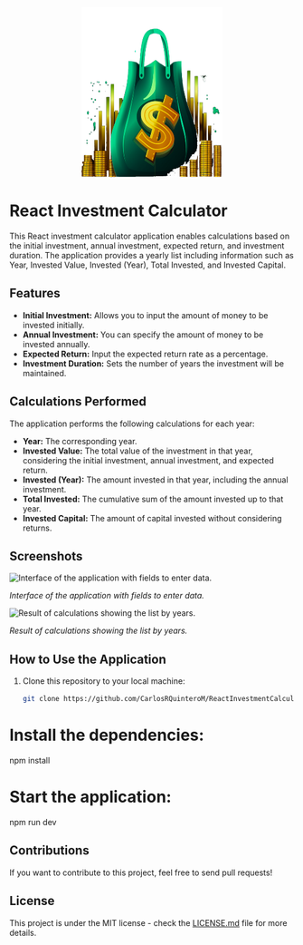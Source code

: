 
<p align="center">
  <img src="https://github.com/CarlosRQuinteroM/INVESTMENT/blob/master/src/assets/investment-calculator-logo.png?raw=true" alt="logo" width="250" height="300" >
</p>

# React Investment Calculator

This React investment calculator application enables calculations based on the initial investment, annual investment, expected return, and investment duration. The application provides a yearly list including information such as Year, Invested Value, Invested (Year), Total Invested, and Invested Capital.

## Features

- **Initial Investment:** Allows you to input the amount of money to be invested initially.
- **Annual Investment:** You can specify the amount of money to be invested annually.
- **Expected Return:** Input the expected return rate as a percentage.
- **Investment Duration:** Sets the number of years the investment will be maintained.

## Calculations Performed

The application performs the following calculations for each year:

- **Year:** The corresponding year.
- **Invested Value:** The total value of the investment in that year, considering the initial investment, annual investment, and expected return.
- **Invested (Year):** The amount invested in that year, including the annual investment.
- **Total Invested:** The cumulative sum of the amount invested up to that year.
- **Invested Capital:** The amount of capital invested without considering returns.

## Screenshots

![Interface of the application with fields to enter data.](screenshots/screenshot1.png)

*Interface of the application with fields to enter data.*

![Result of calculations showing the list by years.](screenshots/screenshot2.png)

*Result of calculations showing the list by years.*

## How to Use the Application

1. Clone this repository to your local machine:

   ```bash
   git clone https://github.com/CarlosRQuinteroM/ReactInvestmentCalculator.git

# Install the dependencies:
npm install

# Start the application:
npm run dev

## Contributions
If you want to contribute to this project, feel free to send pull requests!

## License
This project is under the MIT license - check the [LICENSE.md](LICENSE.md) file for more details.

